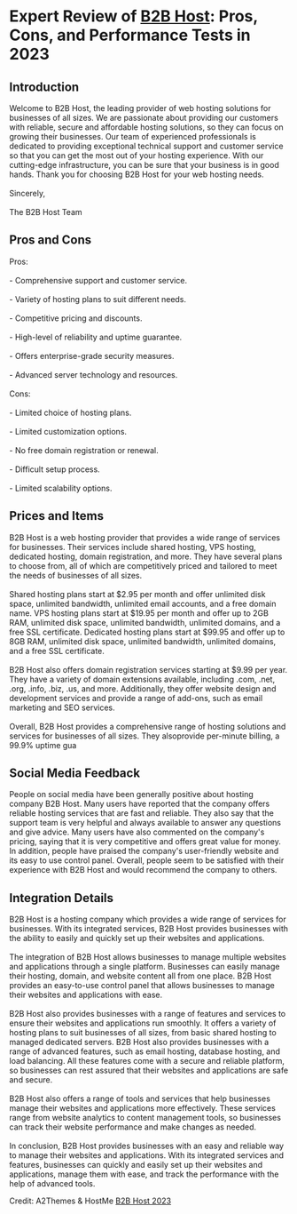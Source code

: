 <h1>Expert Review of <a href="https://a2themes.com/b2b-host-reviews">B2B Host</a>: Pros, Cons, and Performance Tests in 2023</h1>
<h2>Introduction</h2>
Welcome to B2B Host, the leading provider of web hosting solutions for businesses of all sizes. We are passionate about providing our customers with reliable, secure and affordable hosting solutions, so they can focus on growing their businesses. Our team of experienced professionals is dedicated to providing exceptional technical support and customer service so that you can get the most out of your hosting experience. With our cutting-edge infrastructure, you can be sure that your business is in good hands. Thank you for choosing B2B Host for your web hosting needs.<br><br>Sincerely,<br><br>The B2B Host Team
<h2>Pros and Cons</h2>
Pros:<br><br>- Comprehensive support and customer service.<br><br>- Variety of hosting plans to suit different needs.<br><br>- Competitive pricing and discounts.<br><br>- High-level of reliability and uptime guarantee.<br><br>- Offers enterprise-grade security measures.<br><br>- Advanced server technology and resources.<br><br>Cons:<br><br>- Limited choice of hosting plans.<br><br>- Limited customization options.<br><br>- No free domain registration or renewal.<br><br>- Difficult setup process.<br><br>- Limited scalability options.
<h2>Prices and Items</h2>
B2B Host is a web hosting provider that provides a wide range of services for businesses. Their services include shared hosting, VPS hosting, dedicated hosting, domain registration, and more. They have several plans to choose from, all of which are competitively priced and tailored to meet the needs of businesses of all sizes.<br><br>Shared hosting plans start at $2.95 per month and offer unlimited disk space, unlimited bandwidth, unlimited email accounts, and a free domain name. VPS hosting plans start at $19.95 per month and offer up to 2GB RAM, unlimited disk space, unlimited bandwidth, unlimited domains, and a free SSL certificate. Dedicated hosting plans start at $99.95 and offer up to 8GB RAM, unlimited disk space, unlimited bandwidth, unlimited domains, and a free SSL certificate. <br><br>B2B Host also offers domain registration services starting at $9.99 per year. They have a variety of domain extensions available, including .com, .net, .org, .info, .biz, .us, and more. Additionally, they offer website design and development services and provide a range of add-ons, such as email marketing and SEO services. <br><br>Overall, B2B Host provides a comprehensive range of hosting solutions and services for businesses of all sizes. They alsoprovide per-minute billing, a 99.9% uptime gua
<h2>Social Media Feedback</h2>
People on social media have been generally positive about hosting company B2B Host. Many users have reported that the company offers reliable hosting services that are fast and reliable. They also say that the support team is very helpful and always available to answer any questions and give advice. Many users have also commented on the company's pricing, saying that it is very competitive and offers great value for money. In addition, people have praised the company's user-friendly website and its easy to use control panel. Overall, people seem to be satisfied with their experience with B2B Host and would recommend the company to others.
<h2>Integration Details</h2>
B2B Host is a hosting company which provides a wide range of services for businesses. With its integrated services, B2B Host provides businesses with the ability to easily and quickly set up their websites and applications.<br><br>The integration of B2B Host allows businesses to manage multiple websites and applications through a single platform. Businesses can easily manage their hosting, domain, and website content all from one place. B2B Host provides an easy-to-use control panel that allows businesses to manage their websites and applications with ease.<br><br>B2B Host also provides businesses with a range of features and services to ensure their websites and applications run smoothly. It offers a variety of hosting plans to suit businesses of all sizes, from basic shared hosting to managed dedicated servers. B2B Host also provides businesses with a range of advanced features, such as email hosting, database hosting, and load balancing. All these features come with a secure and reliable platform, so businesses can rest assured that their websites and applications are safe and secure.<br><br>B2B Host also offers a range of tools and services that help businesses manage their websites and applications more effectively. These services range from website analytics to content management tools, so businesses can track their website performance and make changes as needed.<br><br>In conclusion, B2B Host provides businesses with an easy and reliable way to manage their websites and applications. With its integrated services and features, businesses can quickly and easily set up their websites and applications, manage them with ease, and track the performance with the help of advanced tools.
<p>Credit: A2Themes & HostMe <a href="https://a2themes.com/b2b-host-reviews">B2B Host 2023</a></p>